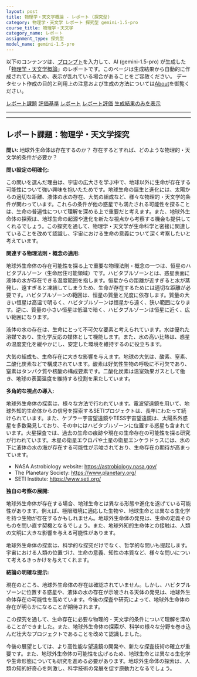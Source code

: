 ```yaml
---
layout: post
title: 物理学・天文学概論 - レポート (探究型)
category: 物理学・天文学 レポート 探究型 gemini-1.5-pro
course_title: 物理学・天文学
category_name: レポート
assignment_type: 探究型
model_name: gemini-1.5-pro
---
```


以下のコンテンツは、[プロンプト](https://github.com/takedatoshiyuki/synthetic_assignments/tree/main/generated/物理学・天文学/gemini-1.5-pro/prompt_レポート-探究型.md)を入力して、AI (gemini-1.5-pro) が生成した「[物理学・天文学概論](/contents/物理学・天文学/)」のレポートです。このページは生成結果から自動的に作成されているため、表示が乱れている場合があることをご容赦ください。
データセット作成の目的と利用上の注意および生成の方法については[About](/About)を御覧ください。

[レポート課題](../レポート課題-探究型)
[評価基準](../評価基準-探究型)
[レポート](../レポート-探究型)
[レポート評価](../レポート評価-探究型)
[生成結果のみを表示](https://github.com/takedatoshiyuki/synthetic_assignments/tree/main/generated/物理学・天文学/gemini-1.5-pro/レポート-探究型.md)
  

***
***
  
## レポート課題：物理学・天文学探究

**問い:** 地球外生命体は存在するのか？ 存在するとすれば、どのような物理的・天文学的条件が必要か？

**問い設定の明確化:**

この問いを選んだ理由は、宇宙の広大さを学ぶ中で、地球以外に生命が存在する可能性について強い興味を抱いたためです。地球生命の誕生と進化には、太陽からの適切な距離、液体の水の存在、大気の組成など、様々な物理的・天文学的条件が関わっています。これらの条件が他の惑星でも満たされる可能性を探ることは、生命の普遍性について理解を深める上で重要だと考えます。また、地球外生命体の探索は、地球生命の起源や進化を新たな視点から考察する機会も提供してくれるでしょう。この探究を通して、物理学・天文学が生命科学と密接に関連していることを改めて認識し、宇宙における生命の意義について深く考察したいと考えています。

**関連する物理法則・概念の適用:**

地球外生命体の存在可能性を探る上で重要な物理法則・概念の一つは、恒星のハビタブルゾーン（生命居住可能領域）です。ハビタブルゾーンとは、惑星表面に液体の水が存在できる温度範囲を指します。恒星からの距離が近すぎると水が蒸発し、遠すぎると凍結してしまうため、生命が存在するためには適切な距離が必要です。ハビタブルゾーンの範囲は、恒星の質量と光度に依存します。質量の大きい恒星は高温で明るく、ハビタブルゾーンは恒星から遠く、狭い範囲になります。逆に、質量の小さい恒星は低温で暗く、ハビタブルゾーンは恒星に近く、広い範囲になります。

液体の水の存在は、生命にとって不可欠な要素と考えられています。水は優れた溶媒であり、生化学反応の媒体として機能します。また、水の高い比熱は、惑星の温度変化を緩やかにし、安定した環境を維持するのに役立ちます。

大気の組成も、生命存在に大きな影響を与えます。地球の大気は、酸素、窒素、二酸化炭素などで構成されています。酸素は好気性生物の呼吸に不可欠であり、窒素はタンパク質や核酸の構成要素です。二酸化炭素は温室効果ガスとして働き、地球の表面温度を維持する役割を果たしています。

**多角的な視点の導入:**

地球外生命体の探索は、様々な方法で行われています。電波望遠鏡を用いて、地球外知的生命体からの信号を探索するSETIプロジェクトは、長年にわたって続けられています。また、ケプラー宇宙望遠鏡やTESS宇宙望遠鏡は、太陽系外惑星を多数発見しており、その中にはハビタブルゾーンに位置する惑星も含まれています。火星探査では、過去の生命の痕跡や現在の生命存在の可能性を探る研究が行われています。木星の衛星エウロパや土星の衛星エンケラドゥスには、氷の下に液体の水の海が存在する可能性が示唆されており、生命存在の期待が高まっています。

* NASA Astrobiology website: https://astrobiology.nasa.gov/
* The Planetary Society: https://www.planetary.org/
* SETI Institute: https://www.seti.org/

**独自の考察の展開:**

地球外生命体が存在する場合、地球生命とは異なる形態や進化を遂げている可能性があります。例えば、極限環境に適応した生物や、地球生命とは異なる生化学を持つ生物が存在するかもしれません。地球外生命体の発見は、生命の定義そのものを問い直す契機となるでしょう。また、地球外知的生命体との接触は、人類の文明に大きな影響を与える可能性があります。

地球外生命体の探索は、科学的な探究だけでなく、哲学的な問いも提起します。宇宙における人類の位置づけ、生命の意義、知性の本質など、様々な問いについて考えるきっかけを与えてくれます。

**結論の明確な提示:**

現在のところ、地球外生命体の存在は確認されていません。しかし、ハビタブルゾーンに位置する惑星や、液体の水の存在が示唆される天体の発見は、地球外生命体存在の可能性を高めています。今後の探査や研究によって、地球外生命体の存在が明らかになることが期待されます。

この探究を通して、生命存在に必要な物理的・天文学的条件について理解を深めることができました。また、地球外生命体の探索が、科学の様々な分野を巻き込んだ壮大なプロジェクトであることを改めて認識しました。

今後の展望としては、より高性能な望遠鏡の開発や、新たな探査技術の確立が重要です。また、地球外生命体の可能性を広げるため、地球生命とは異なる生化学や生命形態についても研究を進める必要があります。地球外生命体の探索は、人類の知的好奇心を刺激し、科学技術の発展を促す原動力となるでしょう。
